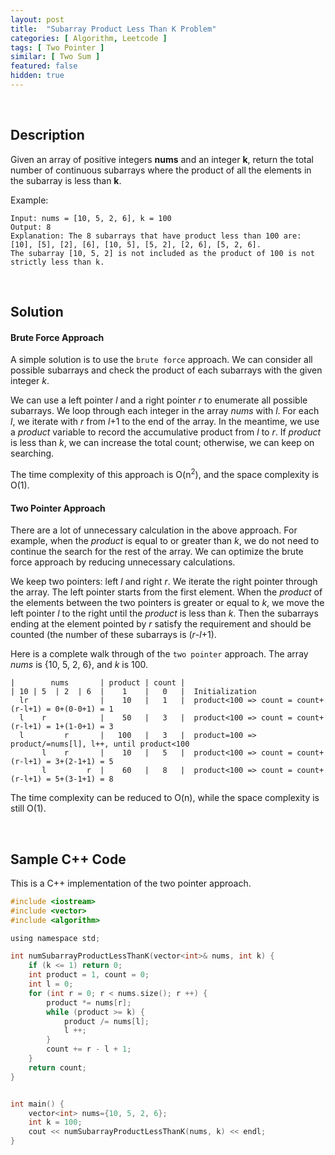 ```yaml
---
layout: post
title:  "Subarray Product Less Than K Problem"
categories: [ Algorithm, Leetcode ]
tags: [ Two Pointer ]
similar: [ Two Sum ]
featured: false
hidden: true
---
```


<br />

## Description

Given an array of positive integers **nums** and an integer **k**, return the total number of continuous subarrays where the product of all the elements in the subarray is less than **k**.


Example: 
```
Input: nums = [10, 5, 2, 6], k = 100
Output: 8
Explanation: The 8 subarrays that have product less than 100 are: [10], [5], [2], [6], [10, 5], [5, 2], [2, 6], [5, 2, 6]. 
The subarray [10, 5, 2] is not included as the product of 100 is not strictly less than k.
```

<br />

## Solution


#### Brute Force Approach

A simple solution is to use the `brute force` approach. We can consider all possible subarrays and check the product of each subarrays with the given integer *k*.

We can use a left pointer *l* and a right pointer *r* to enumerate all possible subarrays. We loop through each integer in the array *nums* with *l*. For each *l*, we iterate with *r* from *l*+1 to the end of the array. In the meantime, we use a *product* variable to record the accumulative product from *l* to *r*. If *product* is less than *k*, we can increase the total count; otherwise, we can keep on searching. 

The time complexity of this approach is O(n<sup>2</sup>), 
and the space complexity is O(1).


#### Two Pointer Approach

There are a lot of unnecessary calculation in the above approach. For example, when the *product* is equal to or greater than *k*, we do not need to continue the search for the rest of the array. We can optimize the brute force approach by reducing unnecessary calculations. 

We keep two pointers: left *l* and right *r*. We iterate the right pointer through the array. The left pointer starts from the first element. When the *product* of the elements between the two pointers is greater or equal to *k*, we move the left pointer *l* to the right until the *product* is less than *k*. Then the subarrays ending at the element pointed by *r* satisfy the requirement and should be counted (the number of these subarrays is (*r*-*l*+1). 


Here is a complete walk through of the `two pointer` approach. The array *nums* is {10, 5, 2, 6}, and *k* is 100.

```
|        nums       | product | count |
| 10 | 5  | 2  | 6  |    1    |   0   |  Initialization
  lr                |    10   |   1   |  product<100 => count = count+(r-l+1) = 0+(0-0+1) = 1 
  l    r            |    50   |   3   |  product<100 => count = count+(r-l+1) = 1+(1-0+1) = 3
  l         r       |   100   |   3   |  product=100 => product/=nums[l], l++, until product<100
       l    r       |    10   |   5   |  product<100 => count = count+(r-l+1) = 3+(2-1+1) = 5
       l         r  |    60   |   8   |  product<100 => count = count+(r-l+1) = 5+(3-1+1) = 8
```

The time complexity can be reduced to O(n), while the 
space complexity is still O(1).

<br />

## Sample C++ Code

This is a C++ implementation of the two pointer approach.

```c
#include <iostream>
#include <vector>
#include <algorithm>

using namespace std;

int numSubarrayProductLessThanK(vector<int>& nums, int k) {
    if (k <= 1) return 0;
    int product = 1, count = 0;
    int l = 0;
    for (int r = 0; r < nums.size(); r ++) {
        product *= nums[r];
        while (product >= k) { 
            product /= nums[l];
            l ++;
        }
        count += r - l + 1;
    }
    return count;
}


int main() {
    vector<int> nums={10, 5, 2, 6};
    int k = 100;
    cout << numSubarrayProductLessThanK(nums, k) << endl;
}
```
